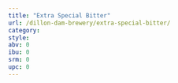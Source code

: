 ```yaml
---
title: "Extra Special Bitter"
url: /dillon-dam-brewery/extra-special-bitter/
category: 
style: 
abv: 0
ibu: 0
srm: 0
upc: 0
---
```


